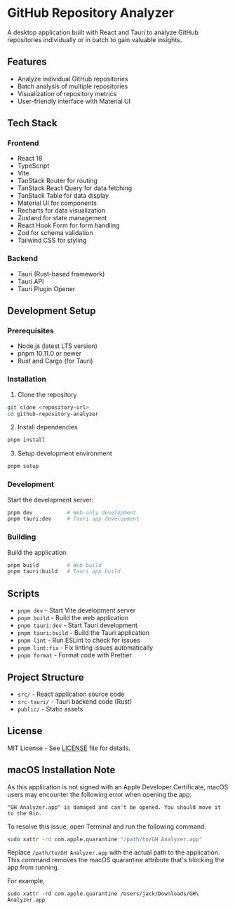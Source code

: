 # GitHub Repository Analyzer

A desktop application built with React and Tauri to analyze GitHub repositories individually or in batch to gain valuable insights.

## Features

- Analyze individual GitHub repositories
- Batch analysis of multiple repositories
- Visualization of repository metrics
- User-friendly interface with Material UI

## Tech Stack

### Frontend
- React 18
- TypeScript
- Vite
- TanStack Router for routing
- TanStack React Query for data fetching
- TanStack Table for data display
- Material UI for components
- Recharts for data visualization
- Zustand for state management
- React Hook Form for form handling
- Zod for schema validation
- Tailwind CSS for styling

### Backend
- Tauri (Rust-based framework)
- Tauri API
- Tauri Plugin Opener

## Development Setup

### Prerequisites
- Node.js (latest LTS version)
- pnpm 10.11.0 or newer
- Rust and Cargo (for Tauri)

### Installation

1. Clone the repository
```bash
git clone <repository-url>
cd github-repository-analyzer
```

2. Install dependencies
```bash
pnpm install
```

3. Setup development environment
```bash
pnpm setup
```

### Development

Start the development server:
```bash
pnpm dev           # Web-only development
pnpm tauri:dev     # Tauri app development
```

### Building

Build the application:
```bash
pnpm build         # Web build
pnpm tauri:build   # Tauri app build
```

## Scripts

- `pnpm dev` - Start Vite development server
- `pnpm build` - Build the web application
- `pnpm tauri:dev` - Start Tauri development
- `pnpm tauri:build` - Build the Tauri application
- `pnpm lint` - Run ESLint to check for issues
- `pnpm lint:fix` - Fix linting issues automatically
- `pnpm format` - Format code with Prettier

## Project Structure

- `src/` - React application source code
- `src-tauri/` - Tauri backend code (Rust)
- `public/` - Static assets

## License

MIT License - See [LICENSE](LICENSE) file for details.

## macOS Installation Note

As this application is not signed with an Apple Developer Certificate, macOS users may encounter the following error when opening the app:

```
"GH Analyzer.app" is damaged and can't be opened. You should move it to the Bin.
```

To resolve this issue, open Terminal and run the following command:

```bash
sudo xattr -rd com.apple.quarantine "/path/to/GH Analyzer.app"
```

Replace `/path/to/GH Analyzer.app` with the actual path to the application. This command removes the macOS quarantine attribute that's blocking the app from running.

For example,

`sudo xattr -rd com.apple.quarantine /Users/jack/Downloads/GH\ Analyzer.app`
